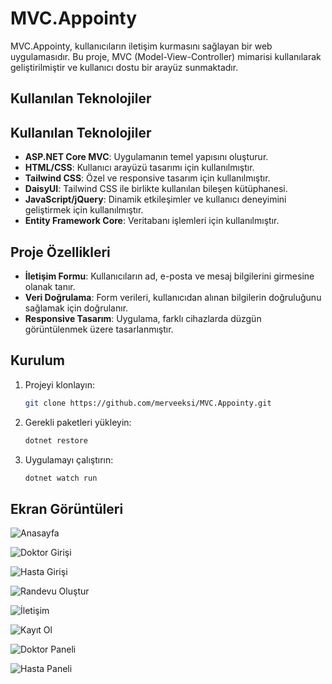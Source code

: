 # MVC.Appointy

MVC.Appointy, kullanıcıların iletişim kurmasını sağlayan bir web uygulamasıdır. Bu proje, MVC (Model-View-Controller) mimarisi kullanılarak geliştirilmiştir ve kullanıcı dostu bir arayüz sunmaktadır.

## Kullanılan Teknolojiler
## Kullanılan Teknolojiler

- **ASP.NET Core MVC**: Uygulamanın temel yapısını oluşturur.
- **HTML/CSS**: Kullanıcı arayüzü tasarımı için kullanılmıştır.
- **Tailwind CSS**: Özel ve responsive tasarım için kullanılmıştır.
- **DaisyUI**: Tailwind CSS ile birlikte kullanılan bileşen kütüphanesi.
- **JavaScript/jQuery**: Dinamik etkileşimler ve kullanıcı deneyimini geliştirmek için kullanılmıştır.
- **Entity Framework Core**: Veritabanı işlemleri için kullanılmıştır.

## Proje Özellikleri

- **İletişim Formu**: Kullanıcıların ad, e-posta ve mesaj bilgilerini girmesine olanak tanır.
- **Veri Doğrulama**: Form verileri, kullanıcıdan alınan bilgilerin doğruluğunu sağlamak için doğrulanır.
- **Responsive Tasarım**: Uygulama, farklı cihazlarda düzgün görüntülenmek üzere tasarlanmıştır.

## Kurulum

1. Projeyi klonlayın:
   ```bash
   git clone https://github.com/merveeksi/MVC.Appointy.git
   ```

2. Gerekli paketleri yükleyin:
   ```bash
   dotnet restore
   ```

3. Uygulamayı çalıştırın:
   ```bash
   dotnet watch run
   ```

## Ekran Görüntüleri

![Anasayfa](../MVC.Appointy/wwwroot/img/s1.png)

![Doktor Girişi](../MVC.Appointy/wwwroot/img/s2.png)

![Hasta Girişi](../MVC.Appointy/wwwroot/img/s3.png)

![Randevu Oluştur](../MVC.Appointy/wwwroot/img/s4.png)

![İletişim](../MVC.Appointy/wwwroot/img/s5.png)

![Kayıt Ol](../MVC.Appointy/wwwroot/img/s6.png)

![Doktor Paneli](../MVC.Appointy/wwwroot/img/s7.png)

![Hasta Paneli](../MVC.Appointy/wwwroot/img/s8.png)